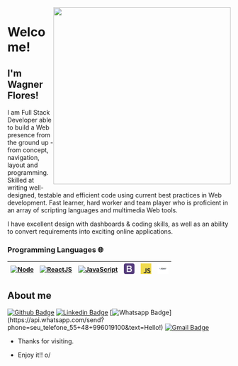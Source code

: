 <img align="right" width="400" height="400" src="https://media.giphy.com/media/m2Q7FEc0bEr4I/giphy.gif">

# Welcome!

## I'm Wagner Flores!

I am Full Stack Developer able to build a Web presence from the ground up - from concept, navigation, layout and programming. Skilled at writing well-designed, testable and efficient code using current best practices in Web development. Fast learner, hard worker and team player who is proficient in an array of scripting languages and multimedia Web tools.

I have excellent design with dashboards & coding skills, as well as an ability to convert requirements into exciting online applications.

### Programming Languages 🌐

| [<img src="https://icon2.cleanpng.com/20180416/dqq/kisspng-node-js-javascript-server-side-scripting-ruby-5ad4ed856462f4.9640198115239038774112.jpg" alt="Node" width="24">](https://node.com/) | [<img src="https://www.google.com/url?sa=i&url=https%3A%2F%2Fpt.m.wikipedia.org%2Fwiki%2FFicheiro%3AReact-icon.svg&psig=AOvVaw1VctYcWkrPcs2iiVE62nea&ust=1609421957740000&source=images&cd=vfe&ved=0CAIQjRxqFwoTCMD_o5Pq9e0CFQAAAAAdAAAAABAD" alt="ReactJS" width="38">](https://react.com/)  | [<img src="https://img1.gratispng.com/20180720/bv/kisspng-javascript-logo-html-clip-art-javascript-logo-5b5188b13c2314.0304322315320700652463.jpg" alt="JavaScript" width="24">](https://javascript.com/)  |  [<img src="https://raw.githubusercontent.com/github/explore/80688e429a7d4ef2fca1e82350fe8e3517d3494d/topics/bootstrap/bootstrap.png" alt="Bootstrap" width="24">](https://getbootstrap.com/) |  [<img src="https://raw.githubusercontent.com/github/explore/80688e429a7d4ef2fca1e82350fe8e3517d3494d/topics/javascript/javascript.png" alt="jQuery" width="24">](https://jquery.com/) | [<img src="https://raw.githubusercontent.com/github/explore/80688e429a7d4ef2fca1e82350fe8e3517d3494d/topics/jquery/jquery.png" alt="jQuery" width="24">](https://jquery.com/)
|---|---|---|---|---|---|


## About me 
[![Github Badge](https://img.shields.io/badge/-Github-000?style=flat-square&logo=Github&logoColor=white&link=https://github.com/wagnerflores11)](https://github.com/wagnerflores11)
[![Linkedin Badge](https://img.shields.io/badge/-LinkedIn-blue?style=flat-square&logo=Linkedin&logoColor=white&link=https://www.linkedin.com/in/wagner-flores-9621b61b7/)](https://www.linkedin.com/in/wagner-flores-9621b61b7/)
[![Whatsapp Badge](https://img.shields.io/badge/-Whatsapp-4CA143?style=flat-square&labelColor=4CA143&logo=whatsapp&logoColor=white&link=https://api.whatsapp.com/send?phone=seu_telefone_55+48+996019100&text=Hello!)](https://api.whatsapp.com/send?phone=seu_telefone_55+48+996019100&text=Hello!)
[![Gmail Badge](https://img.shields.io/badge/-Gmail-c14438?style=flat-square&logo=Gmail&logoColor=white&link=mailto:wagnerflores11@gmail.com)](mailto:wagnerflores11@gmail.com)

- Thanks for visiting. 

- Enjoy it!! o/
